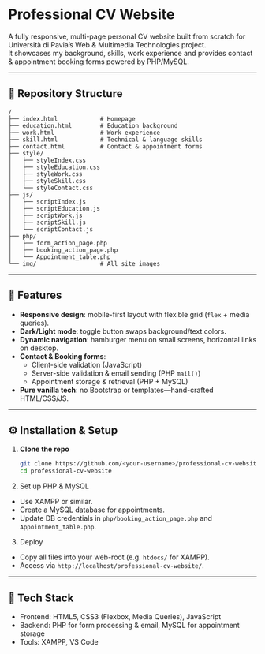 # Professional CV Website

A fully responsive, multi-page personal CV website built from scratch for Università di Pavia’s Web & Multimedia Technologies project.  
It showcases my background, skills, work experience and provides contact & appointment booking forms powered by PHP/MySQL.

---

## 📂 Repository Structure
```plaintext
/
├── index.html            # Homepage
├── education.html        # Education background
├── work.html             # Work experience
├── skill.html            # Technical & language skills
├── contact.html          # Contact & appointment forms
├── style/
│   ├── styleIndex.css
│   ├── styleEducation.css
│   ├── styleWork.css
│   ├── styleSkill.css
│   └── styleContact.css
├── js/
│   ├── scriptIndex.js
│   ├── scriptEducation.js
│   ├── scriptWork.js
│   ├── scriptSkill.js
│   └── scriptContact.js
├── php/
│   ├── form_action_page.php
│   ├── booking_action_page.php
│   └── Appointment_table.php
└── img/                  # All site images
```


---

## 🚀 Features

- **Responsive design**: mobile-first layout with flexible grid (`flex` + media queries).  
- **Dark/Light mode**: toggle button swaps background/text colors.  
- **Dynamic navigation**: hamburger menu on small screens, horizontal links on desktop.  
- **Contact & Booking forms**:  
  - Client-side validation (JavaScript)  
  - Server-side validation & email sending (PHP `mail()`)  
  - Appointment storage & retrieval (PHP + MySQL)  
- **Pure vanilla tech**: no Bootstrap or templates—hand-crafted HTML/CSS/JS.

---

## ⚙️ Installation & Setup

1. **Clone the repo**  
   ```bash
   git clone https://github.com/<your-username>/professional-cv-website.git
   cd professional-cv-website
   ```

2. Set up PHP & MySQL
- Use XAMPP or similar.
- Create a MySQL database for appointments.
- Update DB credentials in `php/booking_action_page.php` and `Appointment_table.php`.

3. Deploy
- Copy all files into your web-root (e.g. `htdocs/` for XAMPP).
- Access via `http://localhost/professional-cv-website/`.

---

## 🔧 Tech Stack
- Frontend: HTML5, CSS3 (Flexbox, Media Queries), JavaScript
- Backend: PHP for form processing & email, MySQL for appointment storage
- Tools: XAMPP, VS Code
